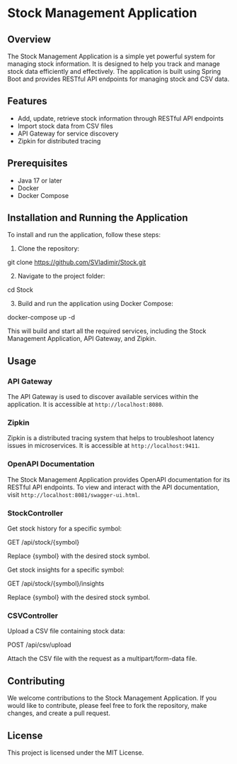 # Stock Management Application

## Overview

The Stock Management Application is a simple yet powerful system for managing stock information. It is designed to help you track and manage stock data efficiently and effectively. The application is built using Spring Boot and provides RESTful API endpoints for managing stock and CSV data.

## Features

- Add, update, retrieve stock information through RESTful API endpoints
- Import stock data from CSV files
- API Gateway for service discovery
- Zipkin for distributed tracing

## Prerequisites

- Java 17 or later
- Docker
- Docker Compose

## Installation and Running the Application

To install and run the application, follow these steps:

1. Clone the repository:

git clone https://github.com/SVladimir/Stock.git


2. Navigate to the project folder:

cd Stock


3. Build and run the application using Docker Compose:

docker-compose up -d


This will build and start all the required services, including the Stock Management Application, API Gateway, and Zipkin.

## Usage

### API Gateway

The API Gateway is used to discover available services within the application. It is accessible at `http://localhost:8080`.

### Zipkin

Zipkin is a distributed tracing system that helps to troubleshoot latency issues in microservices. It is accessible at `http://localhost:9411`.

### OpenAPI Documentation

The Stock Management Application provides OpenAPI documentation for its RESTful API endpoints. To view and interact with the API documentation, visit `http://localhost:8081/swagger-ui.html`.

### StockController
Get stock history for a specific symbol:

GET /api/stock/{symbol}

Replace {symbol} with the desired stock symbol.

Get stock insights for a specific symbol:

GET /api/stock/{symbol}/insights

Replace {symbol} with the desired stock symbol.

### CSVController
Upload a CSV file containing stock data:

POST /api/csv/upload

Attach the CSV file with the request as a multipart/form-data file.



## Contributing

We welcome contributions to the Stock Management Application. If you would like to contribute, please feel free to fork the repository, make changes, and create a pull request.

## License

This project is licensed under the MIT License.